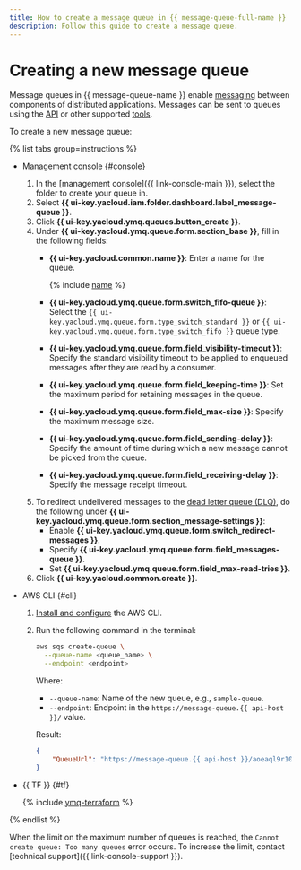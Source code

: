 ```yaml
---
title: How to create a message queue in {{ message-queue-full-name }}
description: Follow this guide to create a message queue.
---
```


# Creating a new message queue

Message queues in {{ message-queue-name }} enable [messaging](../concepts/message.md) between components of distributed applications. Messages can be sent to queues using the [API](../api-ref/index.md) or other supported [tools](../instruments/index.md).

To create a new message queue:

{% list tabs group=instructions %}

- Management console {#console}

  1. In the [management console]({{ link-console-main }}), select the folder to create your queue in.
  1. Select **{{ ui-key.yacloud.iam.folder.dashboard.label_message-queue }}**.
  1. Click **{{ ui-key.yacloud.ymq.queues.button_create }}**.
  1. Under **{{ ui-key.yacloud.ymq.queue.form.section_base }}**, fill in the following fields:
      * **{{ ui-key.yacloud.common.name }}**: Enter a name for the queue.

        {% include [name](../../_includes/message-queue/ymq-name.md) %}

      * **{{ ui-key.yacloud.ymq.queue.form.switch_fifo-queue }}**: Select the `{{ ui-key.yacloud.ymq.queue.form.type_switch_standard }}` or `{{ ui-key.yacloud.ymq.queue.form.type_switch_fifo }}` queue type.
      * **{{ ui-key.yacloud.ymq.queue.form.field_visibility-timeout }}**: Specify the standard visibility timeout to be applied to enqueued messages after they are read by a consumer.
      * **{{ ui-key.yacloud.ymq.queue.form.field_keeping-time }}**: Set the maximum period for retaining messages in the queue.
      * **{{ ui-key.yacloud.ymq.queue.form.field_max-size }}**: Specify the maximum message size.
      * **{{ ui-key.yacloud.ymq.queue.form.field_sending-delay }}**: Specify the amount of time during which a new message cannot be picked from the queue.
      * **{{ ui-key.yacloud.ymq.queue.form.field_receiving-delay }}**: Specify the message receipt timeout.
  1. To redirect undelivered messages to the [dead letter queue (DLQ)](../concepts/dlq.md), do the following under **{{ ui-key.yacloud.ymq.queue.form.section_message-settings }}**:
      * Enable **{{ ui-key.yacloud.ymq.queue.form.switch_redirect-messages }}**.
      * Specify **{{ ui-key.yacloud.ymq.queue.form.field_messages-queue }}**.
      * Set **{{ ui-key.yacloud.ymq.queue.form.field_max-read-tries }}**.
  1. Click **{{ ui-key.yacloud.common.create }}**.

- AWS CLI {#cli}

  1. [Install and configure](configuring-aws-cli.md) the AWS CLI.

  1. Run the following command in the terminal:

     ```bash
     aws sqs create-queue \
       --queue-name <queue_name> \
       --endpoint <endpoint>
     ```

     Where:

     * `--queue-name`: Name of the new queue, e.g., `sample-queue`.
     * `--endpoint`: Endpoint in the `https://message-queue.{{ api-host }}/` value.
      
     Result:

     ```json
     {
         "QueueUrl": "https://message-queue.{{ api-host }}/aoeaql9r10cd********/000000000000********/sample-queue"
     }
     ```

- {{ TF }} {#tf}

  {% include [ymq-terraform](../_includes_service/mq-terraform.md) %}

{% endlist %}


When the limit on the maximum number of queues is reached, the `Cannot create queue: Too many queues` error occurs. To increase the limit, contact [technical support]({{ link-console-support }}).
